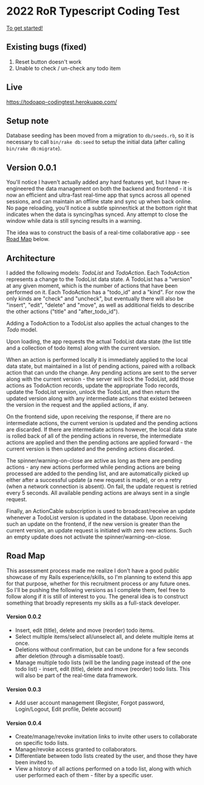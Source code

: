 # 2022 RoR Typescript Coding Test
[To get started!](https://explorator.notion.site/explorator/Explorator-Labs-Coding-Challenge-a530c7984e904998a8862493f4f681c2)

## Existing bugs (fixed)

1. Reset button doesn't work
1. Unable to check / un-check any todo item

## Live 

https://todoapp-codingtest.herokuapp.com/

## Setup note

Database seeding has been moved from a migration to `db/seeds.rb`, so it is necessary to call `bin/rake db:seed` to setup the initial data (after calling `bin/rake db:migrate`).

## Version 0.0.1

You'll notice I haven't actually added any hard features yet, but I have re-engineered the data management on both the backend and frontend - it is now an efficient and ultra-fast real-time app that syncs across all opened sessions, and can maintain an offline state and sync up when back online. No page reloading, you'll notice a subtle spinner/tick at the bottom right that indicates when the data is syncing/has synced. Any attempt to close the window while data is still syncing results in a warning.

The idea was to construct the basis of a real-time collaborative app - see [Road Map](#road-map) below.

## Architecture

I added the following models: *TodoList* and *TodoAction*. Each TodoAction represents a change to the TodoList data state. A TodoList has a "version" at any given moment, which is the number of actions that have been performed on it. Each TodoAction has a "todo_id" and a "kind". For now the only kinds are "check" and "uncheck", but eventually there will also be "insert", "edit", "delete" and "move", as well as additional fields to describe the other actions ("title" and "after_todo_id").

Adding a TodoAction to a TodoList also applies the actual changes to the *Todo* model.

Upon loading, the app requests the actual TodoList data state (the list title and a collection of todo items) along with the current version.

When an action is performed locally it is immediately applied to the local data state, but maintained in a list of pending actions, paired with a rollback action that can undo the change. Any pending actions are sent to the server along with the current version - the server will lock the TodoList, add those actions as TodoAction records, update the appropriate Todo records, update the TodoList version, unlock the TodoList, and then return the updated version along with any intermediate actions that existed between the version in the request and the applied actions, if any.

On the frontend side, upon receiving the response, if there are no intermediate actions, the current version is updated and the pending actions are discarded. If there are intermediate actions however, the local data state is rolled back of all of the pending actions in reverse, the intermediate actions are applied and then the pending actions are applied forward - the current version is then updated and the pending actions discarded.

The spinner/warning-on-close are active as long as there are pending actions - any new actions performed while pending actions are being processed are added to the pending list, and are automatically picked up either after a successful update (a new request is made), or on a retry (when a network connection is absent). On fail, the update request is retried every 5 seconds. All available pending actions are always sent in a single request.

Finally, an ActionCable subscription is used to broadcast/receive an update whenever a TodoList version is updated in the database. Upon receiving such an update on the frontend, if the new version is greater than the current version, an update request is initiated with zero new actions. Such an empty update does not activate the spinner/warning-on-close.

## Road Map

This assessment process made me realize I don't have a good public showcase of my Rails experience/skills, so I'm planning to extend this app for that purpose, whether for this recruitment process or any future ones. So I'll be pushing the following versions as I complete them, feel free to follow along if it is still of interest to you. The general idea is to construct something that broadly represents my skills as a full-stack developer.

#### Version 0.0.2

* Insert, edit (title), delete and move (reorder) todo items.
* Select multiple items/select all/unselect all, and delete multiple items at once.
* Deletions without confirmation, but can be undone for a few seconds after deletion (through a dismissable toast).
* Manage multiple todo lists (will be the landing page instead of the one todo list) - insert, edit (title), delete and move (reorder) todo lists. This will also be part of the real-time data framework.

#### Version 0.0.3

* Add user account management (Register, Forgot password, Login/Logout, Edit profile, Delete account)

#### Version 0.0.4

* Create/manage/revoke invitation links to invite other users to collaborate on specific todo lists.
* Manage/revoke access granted to collaborators.
* Differentiate between todo lists created by the user, and those they have been invited to.
* View a history of all actions performed on a todo list, along with which user performed each of them - filter by a specific user.
